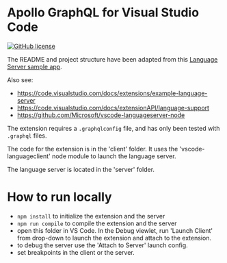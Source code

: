 # Apollo GraphQL for Visual Studio Code

[![GitHub license](https://img.shields.io/badge/license-MIT-lightgrey.svg?maxAge=2592000)](https://raw.githubusercontent.com/apollographql/vscode-graphql/master/LICENSE)

The README and project structure have been adapted from this [Language Server sample app](https://github.com/Microsoft/vscode-extension-samples/tree/master/lsp-sample).

Also see:
* https://code.visualstudio.com/docs/extensions/example-language-server
* https://code.visualstudio.com/docs/extensionAPI/language-support
* https://github.com/Microsoft/vscode-languageserver-node

The extension requires a `.graphqlconfig` file, and has only been tested with `.graphql` files.

The code for the extension is in the 'client' folder. It uses the 'vscode-languageclient' node module to launch the language server.

The language server is located in the 'server' folder.

# How to run locally
* `npm install` to initialize the extension and the server
* `npm run compile` to compile the extension and the server
* open this folder in VS Code. In the Debug viewlet, run 'Launch Client' from drop-down to launch the extension and attach to the extension.
* to debug the server use the 'Attach to Server' launch config.
* set breakpoints in the client or the server.